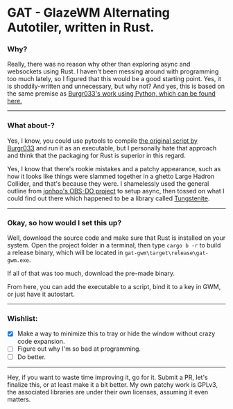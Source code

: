 # GAT - GlazeWM Alternating Autotiler, written in Rust.

### Why?
Really, there was no reason why other than exploring async and websockets using Rust. I haven't been messing around with programming
too much lately, so I figured that this would be a good starting point. Yes, it is shoddily-written and unnecessary, but why not?
And yes, this is based on the same premise as [Burgr033's work using Python, which can be found here.](https://github.com/burgr033/GlazeWM-autotiling-python)

-----
### What about-?
Yes, I know, you could use pytools to compile [the original script by Burgr033](https://github.com/burgr033/GlazeWM-autotiling-python) and run it as an executable, but I personally hate that approach and think that the packaging for Rust is superior in this regard.

Yes, I know that there's rookie mistakes and a patchy appearance, such as how it looks like things were slammed together in a ghetto Large Hadron Collider, and that's because they were. I shamelessly used the general outline from [jonhoo's OBS-DO project](https://github.com/jonhoo/obs-do) to setup async, then tossed on what I could find out there which happened to be a library called [Tungstenite](https://crates.io/crates/tungstenite).

-----
### Okay, so how would I set this up?
Well, download the source code and make sure that Rust is installed on your system. Open the project folder in a terminal,
then type `cargo b -r` to build a release binary, which will be located in `gat-gwm\target\release\gat-gwm.exe`.

If all of that was too much, download the pre-made binary.

From here, you can add the executable to a script, bind it to a key in GWM, or just have it autostart.

-----
### Wishlist:
- [X] Make a way to minimize this to tray or hide the window without crazy code expansion.
- [ ] Figure out why I'm so bad at programming.
- [ ] Do better.

-----
Hey, if you want to waste time improving it, go for it. Submit a PR, let's finalize this, or at least make it a bit better.
My own patchy work is GPLv3, the associated libraries are under their own licenses, assuming it even matters.